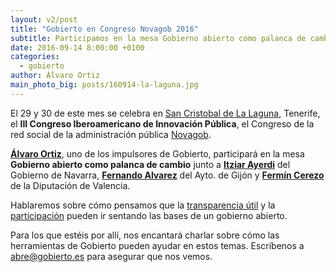 ```yaml
---
layout: v2/post
title: "Gobierto en Congreso Novagob 2016"
subtitle: Participamos en la mesa Gobierno abierto como palanca de cambio
date: 2016-09-14 8:00:00 +0100
categories:
  - gobierto
author: Álvaro Ortiz
main_photo_big: posts/160914-la-laguna.jpg
---
```


El 29 y 30 de este mes se celebra en [San Cristobal de La Laguna](https://presupuestos.gobierto.es/places/san-cristobal-de-la-laguna/2015), Tenerife, el **III Congreso Iberoamericano de Innovación Pública**, el Congreso de la red social de la administración pública [Novagob](http://www.novagob.org).

**[Álvaro Ortiz](http://twitter.com/furilo)**, uno de los impulsores de Gobierto, participará en la mesa **Gobierno abierto como palanca de cambio** junto a **[Itziar Ayerdi](https://www.linkedin.com/in/itziar-ayerdi)** del Gobierno de Navarra, **[Fernando Alvarez](http://twitter.com/fagarcia)** del Ayto. de Gijón y **[Fermín Cerezo](http://twitter.com/FerminCerezo)** de la Diputación de Valencia.

Hablaremos sobre cómo pensamos que la [transparencia útil](/blog/20160411-la-usabilidad-de-los-datos.html) y la [participación](/blog/20160602-presupuestos-participativos-retos-alternativas.html) pueden ir sentando las bases de un gobierno abierto.

Para los que estéis por allí, nos encantará charlar sobre cómo las herramientas de Gobierto pueden ayudar en estos temas. Escríbenos a abre@gobierto.es para asegurar que nos vemos.
